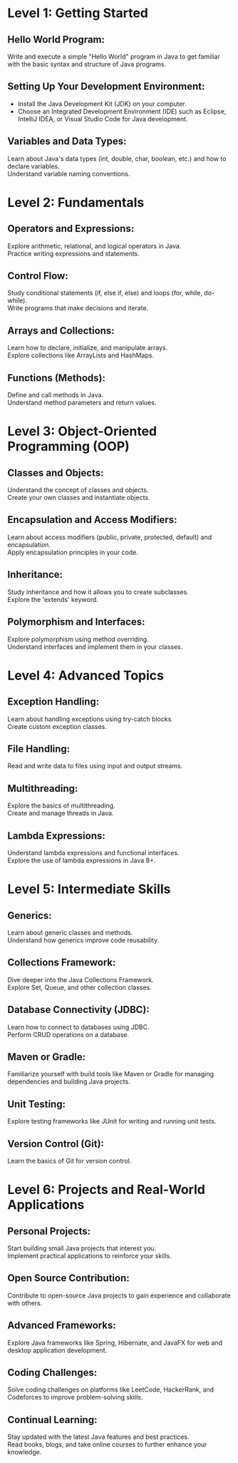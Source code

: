 <h1>Level 1: Getting Started</h1>
<h2>Hello World Program:</h2>
<p>
  Write and execute a simple "Hello World" program in Java to get familiar with the basic syntax and structure of Java
  programs.
</p>
<h2>Setting Up Your Development Environment:</h2>
<ul>
  <li>Install the Java Development Kit (JDK) on your computer.</li>
  <li>Choose an Integrated Development Environment (IDE) such as Eclipse, IntelliJ IDEA, or Visual Studio Code for Java development.</li>
</ul>
<h2>Variables and Data Types:</h2>
<p>
  Learn about Java's data types (int, double, char, boolean, etc.) and how to declare variables.<br>
  Understand variable naming conventions.
</p>
<h1>Level 2: Fundamentals</h1>
<h2>Operators and Expressions:</h2>
<p>
  Explore arithmetic, relational, and logical operators in Java.<br>
  Practice writing expressions and statements.
</p>
<h2>Control Flow:</h2>
<p>
  Study conditional statements (if, else if, else) and loops (for, while, do-while).<br>
  Write programs that make decisions and iterate.
</p>
<h2>Arrays and Collections:</h2>
<p>
  Learn how to declare, initialize, and manipulate arrays.<br>
  Explore collections like ArrayLists and HashMaps.
</p>
<h2>Functions (Methods):</h2>
<p>
  Define and call methods in Java.<br>
  Understand method parameters and return values.
</p>
<h1>Level 3: Object-Oriented Programming (OOP)</h1>
<h2>Classes and Objects:</h2>
<p>
  Understand the concept of classes and objects.<br>
  Create your own classes and instantiate objects.
</p>
<h2>Encapsulation and Access Modifiers:</h2>
<p>
  Learn about access modifiers (public, private, protected, default) and encapsulation.<br>
        Apply encapsulation principles in your code.
    </p>
    <h2>Inheritance:</h2>
    <p>
      Study inheritance and how it allows you to create subclasses.<br>
      Explore the 'extends' keyword.
    </p>
    <h2>Polymorphism and Interfaces:</h2>
    <p>
      Explore polymorphism using method overriding.<br>
      Understand interfaces and implement them in your classes.
    </p>
    <h1>Level 4: Advanced Topics</h1>
    <h2>Exception Handling:</h2>
    <p>
      Learn about handling exceptions using try-catch blocks.<br>
      Create custom exception classes.
    </p>
    <h2>File Handling:</h2>
    <p>
      Read and write data to files using input and output streams.
    </p>
    <h2>Multithreading:</h2>
    <p>
      Explore the basics of multithreading.<br>
      Create and manage threads in Java.
    </p>
    <h2>Lambda Expressions:</h2>
    <p>
      Understand lambda expressions and functional interfaces.<br>
      Explore the use of lambda expressions in Java 8+.
    </p>
    <h1>Level 5: Intermediate Skills</h1>
    <h2>Generics:</h2>
    <p>
      Learn about generic classes and methods.<br>
      Understand how generics improve code reusability.
    </p>
    <h2>Collections Framework:</h2>
    <p>
        Dive deeper into the Java Collections Framework.<br>
        Explore Set, Queue, and other collection classes.
    </p>
    <h2>Database Connectivity (JDBC):</h2>
    <p>
      Learn how to connect to databases using JDBC.<br>
      Perform CRUD operations on a database.
    </p>
    <h2>Maven or Gradle:</h2>
    <p>
      Familiarize yourself with build tools like Maven or Gradle for managing dependencies and building Java projects.
    </p>
    <h2>Unit Testing:</h2>
    <p>
      Explore testing frameworks like JUnit for writing and running unit tests.
    </p>
    <h2>Version Control (Git):</h2>
    <p>
      Learn the basics of Git for version control.
    </p>
    <h1>Level 6: Projects and Real-World Applications</h1>
    <h2>Personal Projects:</h2>
    <p>
      Start building small Java projects that interest you.<br>
      Implement practical applications to reinforce your skills.
    </p>
    <h2>Open Source Contribution:</h2>
    <p>
      Contribute to open-source Java projects to gain experience and collaborate with others.
    </p>
    <h2>Advanced Frameworks:</h2>
    <p>
      Explore Java frameworks like Spring, Hibernate, and JavaFX for web and desktop application development.
    </p>
    <h2>Coding Challenges:</h2>
    <p>
      Solve coding challenges on platforms like LeetCode, HackerRank, and Codeforces to improve problem-solving skills.
    </p>
    <h2>Continual Learning:</h2>
    <p>
        Stay updated with the latest Java features and best practices.<br>
        Read books, blogs, and take online courses to further enhance your knowledge.
    </p>
